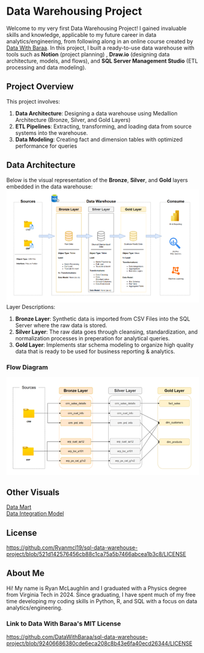 # Data Warehousing Project
Welcome to my very first Data Warehousing Project! I gained invaluable skills and knowledge, applicable to my future career in data analytics/engineering, from following along in an online course created by [Data With Baraa](https://github.com/DataWithBaraa). In this project, I built a ready-to-use data warehouse with tools such as **Notion** (project planning) , **Draw.io** (designing data architecture, models, and flows), and **SQL Server Management Studio** (ETL processing and data modeling). <br>
## Project Overview
This project involves: <br>
1. **Data Architecture**: Designing a data warehouse using Medallion Architecture (Bronze, Silver, and Gold Layers) <br>
2. **ETL Pipelines**: Extracting, transforming, and loading data from source systems into the warehouse.<br>
3. **Data Modeling**: Creating fact and dimension tables with optimized performance for queries <br>

## Data Architecture <br>
Below is the visual representation of the **Bronze**, **Silver**, and **Gold** layers embedded in the data warehouse:
![documents/data_warehouse_architecture](https://github.com/Ryanmcl19/sql-data-warehouse-project/blob/6ce85b540bd54c94534f66059f2f58e377e65b20/documents/data_warehouse_architecture.png)
Layer Descriptions:<br>
1. **Bronze Layer**: Synthetic data is imported from CSV Files into the SQL Server where the raw data is stored. <br>
2. **Silver Layer**: The raw data goes through cleansing, standardization, and normalization processes in preperation for analytical queries. <br>
3. **Gold Layer**: Implements star schema modeling to organize high quality data that is ready to be used for business reporting & analytics.<br>
### Flow Diagram
![documents/data_warehouse_flow_diagram](https://github.com/Ryanmcl19/sql-data-warehouse-project/blob/2bf4295b33450cb4569f95ed3ece08c887e7e904/documents/data_warehouse_flow_diagram.png)
<br>
## Other Visuals
[Data Mart](https://github.com/Ryanmcl19/sql-data-warehouse-project/blob/521d142576456cb88c1ca75a5b7466abcea1b3c8/documents/data_mart.png) <br>
[Data Integration Model](https://github.com/Ryanmcl19/sql-data-warehouse-project/blob/521d142576456cb88c1ca75a5b7466abcea1b3c8/documents/data_integration_model.png) <br>
## License
https://github.com/Ryanmcl19/sql-data-warehouse-project/blob/521d142576456cb88c1ca75a5b7466abcea1b3c8/LICENSE
## About Me
Hi! My name is Ryan McLaughlin and I graduated with a Physics degree from Virginia Tech in 2024. Since graduating, I have spent much of my free time developing my coding skills in Python, R, and SQL with a focus on data analytics/engineering.
<br>
### Link to Data With Baraa's MIT License 
https://github.com/DataWithBaraa/sql-data-warehouse-project/blob/92406686380cde6eca208c8b43e6fa40ecd26344/LICENSE 
